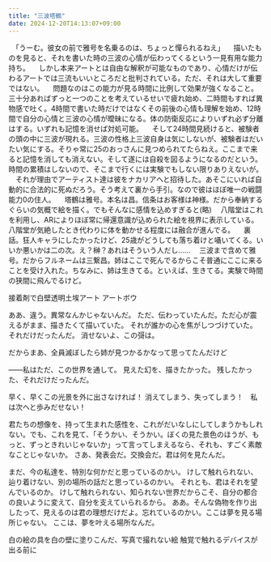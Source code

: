 ```yaml
---
title: "三波塔鶴"
date: 2024-12-20T14:13:07+09:00
---
```

　「うーむ。彼女の前で雅号を名乗るのは、ちょっと憚られるねえ」
　描いたものを見ると、それを書いた時の三波の心情が伝わってくるという一見有用な能力持ち。
　しかし本来アートとは自由な解釈が可能なものであり、心情だけが伝わるアートでは三流もいいところだと批判されている。ただ、それは大して重要ではない。
　問題なのはこの能力が見る時間に比例して効果が強くなること。三十分あればずっと一つのことを考えているせいで疲れ始め、二時間もすれば異物感で吐く。4時間で書いた時だけではなくその前後の心情も理解を始め、12時間で自分の心情と三波の心情が曖昧になる。体の防衛反応によりいずれ必ず分離はする。いずれも記憶を消せば対処可能。
　そして24時間見続けると、被験者の頭の中に三波が現れる。三波の性格上三波自身は気にしないが、被験者はだいたい気にする。そりゃ常に25のおっさんに見つめられてたらねえ。ここまで来ると記憶を消しても消えない。そして遂には自殺を図るようになるのだという。時間の累積はしないので、そこまで行くには実験でもしない限りありえないが。
　それが理由でアーティスト達は彼をナカリアへと招待した。あそこにいれば自動的に合法的に死ぬだろう。そう考えて裏から手引。なので彼はほぼ唯一の戦闘能力0の住人。
　塔鶴は雅号。本名は昌。信条はお客様は神様。だから奉納するぐらいの気概で絵を描く。でもそんなに感情を込めすぎると(略)
　八階堂はこれを利用し、ARによりほぼ常に帰還意識が込められた絵を視界に表示している。八階堂が気絶したとき代わりに体を動かせる程度には融合が進んでる。
　裏話。狂人キャラにしたかったけど、25歳がどうしても落ち着けと囁いてくる。いいか悪いかは二の次。え？榊？あれはそういう人だし……
　三波まで含めて雅号。だからフルネームは三繋昌。姉はここで死んでるからこそ普通にここに来ることを受け入れた。ちなみに、姉は生きてる。といえば、生きてる。実験で時間の狭間に飛んでるけど。

接着剤で白壁透明土埃アート
アートボウ

ああ、違う。異常なんかじゃないんだ。
ただ、伝わっていたんだ。ただ心が震えるがまま、描きたくて描いていた。
それが誰かの心を焦がしつづけていた。それだけだったんだ。
消せないよ、この彁は。

だからまあ、全員滅ぼしたら姉が見つかるかなって思ってたんだけど

――私はただ、この世界を通して。
見えた幻を、描きたかった。
残したかった、それだけだったんだ。

早く、早くこの光景を外に出さなければ！
消えてしまう、失ってしまう！　私は次へと歩みだせない！

君たちの想像を、持って生まれた感性を、これがだいなしにしてしまうかもしれない。でも、これを見て、「そうかい、そうかい。ぼくの見た景色のほうが、もっと、ずっときれいじゃないか」って言ってしまえるなら、それも、すごく素敵なことじゃないか。
さあ、発表会だ。交換会だ。君は何を見たんだ。

まだ、今の私達を、特別な何かだと思っているのかい。
けして触れられない、辿り着けない、別の場所の話だと思っているのかい。
それとも、君はそれを望んでいるのか。
けして触れられない、知られない世界だからこそ、自分の都合の良いように変えて、自分を支えていられるから。
ああ。そんな偽物を作り出したって、見えるのは君の理想だけだよ。忘れているのかい。ここは夢を見る場所じゃない。
ここは、夢を叶える場所なんだ。

白の絵の具を白の壁に塗りこんだ、写真で撮れない絵
触覚で触れるデバイスが出る前に
